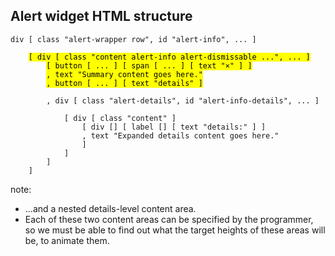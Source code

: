 ## Alert widget HTML structure

<pre><code class="elm" data-trim data-noescape>div [ class "alert-wrapper row", id "alert-info", ... ]

    <mark>[ div [ class "content alert-info alert-dismissable ...", ... ]</mark>
        <mark>[ button [ ... ] [ span [ ... ] [ text "×" ] ]</mark>
        <mark>, text "Summary content goes here."</mark>
        <mark>, button [ ... ] [ text "details" ]</mark>

        , div [ class "alert-details", id "alert-info-details", ... ]

            [ div [ class "content" ]
                [ div [] [ label [] [ text "details:" ] ]
                , text "Expanded details content goes here."
                ]
            ]
        ]
    ]
</code></pre>

note:
* ...and a nested details-level content area.
* Each of these two content areas can be specified by the programmer, so we must be able to find
out what the target heights of these areas will be, to animate them.
